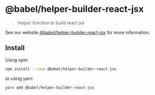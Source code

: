# @babel/helper-builder-react-jsx

> Helper function to build react jsx

See our website [@babel/helper-builder-react-jsx](https://babeljs.io/docs/en/babel-helper-builder-react-jsx) for more information.

## Install

Using npm:

```sh
npm install --save @babel/helper-builder-react-jsx
```

or using yarn:

```sh
yarn add @babel/helper-builder-react-jsx
```
